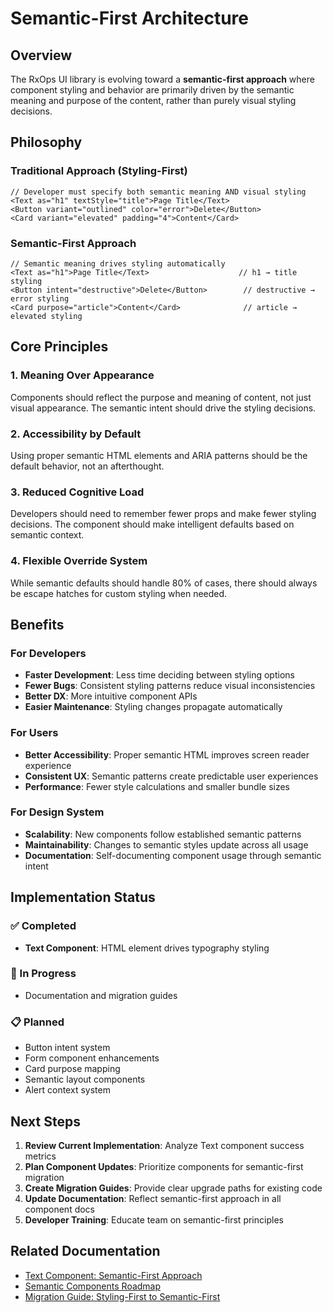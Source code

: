 # Semantic-First Architecture

## Overview

The RxOps UI library is evolving toward a **semantic-first approach** where component styling and behavior are primarily driven by the semantic meaning and purpose of the content, rather than purely visual styling decisions.

## Philosophy

### Traditional Approach (Styling-First)
```tsx
// Developer must specify both semantic meaning AND visual styling
<Text as="h1" textStyle="title">Page Title</Text>
<Button variant="outlined" color="error">Delete</Button>
<Card variant="elevated" padding="4">Content</Card>
```

### Semantic-First Approach
```tsx
// Semantic meaning drives styling automatically
<Text as="h1">Page Title</Text>                    // h1 → title styling
<Button intent="destructive">Delete</Button>        // destructive → error styling
<Card purpose="article">Content</Card>              // article → elevated styling
```

## Core Principles

### 1. **Meaning Over Appearance**
Components should reflect the purpose and meaning of content, not just visual appearance. The semantic intent should drive the styling decisions.

### 2. **Accessibility by Default**
Using proper semantic HTML elements and ARIA patterns should be the default behavior, not an afterthought.

### 3. **Reduced Cognitive Load**
Developers should need to remember fewer props and make fewer styling decisions. The component should make intelligent defaults based on semantic context.

### 4. **Flexible Override System**
While semantic defaults should handle 80% of cases, there should always be escape hatches for custom styling when needed.

## Benefits

### For Developers
- **Faster Development**: Less time deciding between styling options
- **Fewer Bugs**: Consistent styling patterns reduce visual inconsistencies
- **Better DX**: More intuitive component APIs
- **Easier Maintenance**: Styling changes propagate automatically

### For Users
- **Better Accessibility**: Proper semantic HTML improves screen reader experience
- **Consistent UX**: Semantic patterns create predictable user experiences
- **Performance**: Fewer style calculations and smaller bundle sizes

### For Design System
- **Scalability**: New components follow established semantic patterns
- **Maintainability**: Changes to semantic styles update across all usage
- **Documentation**: Self-documenting component usage through semantic intent

## Implementation Status

### ✅ Completed
- **Text Component**: HTML element drives typography styling

### 🚧 In Progress
- Documentation and migration guides

### 📋 Planned
- Button intent system
- Form component enhancements
- Card purpose mapping
- Semantic layout components
- Alert context system

## Next Steps

1. **Review Current Implementation**: Analyze Text component success metrics
2. **Plan Component Updates**: Prioritize components for semantic-first migration
3. **Create Migration Guides**: Provide clear upgrade paths for existing code
4. **Update Documentation**: Reflect semantic-first approach in all component docs
5. **Developer Training**: Educate team on semantic-first principles

## Related Documentation

- [Text Component: Semantic-First Approach](../components/text/semantic-first-approach.md)
- [Semantic Components Roadmap](./semantic-components-roadmap.md)
- [Migration Guide: Styling-First to Semantic-First](./migration-semantic-first.md)
